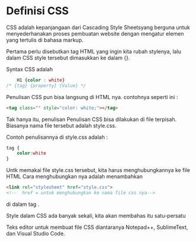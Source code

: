 # Definisi CSS

CSS adalah kepanjangaan dari Cascading Style Sheetsyang berguna untuk menyederhanakan proses pembuatan website dengan mengatur elemen yang tertulis di bahasa markup.

Pertama perlu disebutkan tag HTML yang ingin kita rubah stylenya, 
lalu dalam CSS style tersebut dimasukkan ke dalam {}.

Syntax CSS adalah
```css
    H1 {color : white}
/* {tag} {property} {Value} */
```


Penulisan CSS pun bisa langsung di HTML nya.
contohnya seperti ini :
```html
<tag class="" style="color: white;"></tag>
```

Tak hanya itu, penulisan Penulisan CSS bisa dilakukan di file terpisah.
Biasanya nama file tersebut adalah style.css.

Contoh penulisannya di style.css adalah :
```css
tag {
    color:white
}
```

Untk memakai file style.css tersebut, kita harus menghubungkannya ke file HTML
Cara menghubungkan nya adalah menambahkan
```html
<link rel="stylesheet" href="style.css">
<!--  href = untuk menghubungkan ke nama file css nya-->
```
di dalam tag <Head>.


Style dalam CSS ada banyak sekali, kita akan membahas itu satu-persatu


Teks editor untuk membuat file CSS diantaranya Notepad++, SublimeText, dan Visual Studio Code.